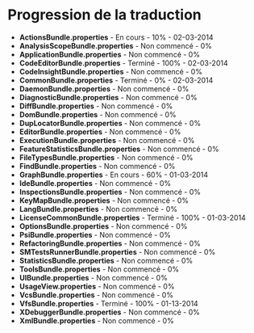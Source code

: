 Progression de la traduction
============================

- **ActionsBundle.properties** - En cours - 10% - 02-03-2014
- **AnalysisScopeBundle.properties** - Non commencé - 0%
- **ApplicationBundle.properties** - Non commencé - 0%
- **CodeEditorBundle.properties** - Terminé - 100% - 02-03-2014
- **CodeInsightBundle.properties** - Non commencé - 0%
- **CommonBundle.properties** - Terminé - 0% - 02-03-2014
- **DaemonBundle.properties** - Non commencé - 0%
- **DiagnosticBundle.properties** - Non commencé - 0%
- **DiffBundle.properties** - Non commencé - 0%
- **DomBundle.properties** - Non commencé - 0%
- **DupLocatorBundle.properties** - Non commencé - 0%
- **EditorBundle.properties** - Non commencé - 0%
- **ExecutionBundle.properties** - Non commencé - 0%
- **FeatureStatisticsBundle.properties** - Non commencé - 0%
- **FileTypesBundle.properties** - Non commencé - 0%
- **FindBundle.properties** - Non commencé - 0%
- **GraphBundle.properties** - En cours - 60% - 01-03-2014
- **IdeBundle.properties** - Non commencé - 0%
- **InspectionsBundle.properties** - Non commencé - 0%
- **KeyMapBundle.properties** - Non commencé - 0%
- **LangBundle.properties** - Non commencé - 0%
- **LicenseCommonBundle.properties** - Terminé - 100% - 01-03-2014
- **OptionsBundle.properties** - Non commencé - 0%
- **PsiBundle.properties** - Non commencé - 0%
- **RefactoringBundle.properties** - Non commencé - 0%
- **SMTestsRunnerBundle.properties** - Non commencé - 0%
- **StatisticsBundle.properties** - Non commencé - 0%
- **ToolsBundle.properties** - Non commencé - 0%
- **UIBundle.properties** - Non commencé - 0%
- **UsageView.properties** - Non commencé - 0%
- **VcsBundle.properties** - Non commencé - 0%
- **VfsBundle.properties** - Terminé - 100% - 01-13-2014
- **XDebuggerBundle.properties** - Non commencé - 0%
- **XmlBundle.properties** - Non commencé - 0%
